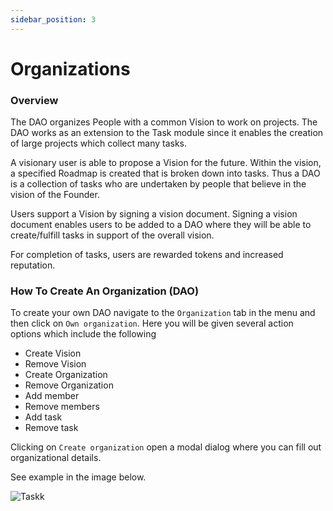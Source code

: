 ```yaml
---
sidebar_position: 3
---
```


# Organizations

### Overview

The DAO organizes People with a common Vision to work on projects. The DAO works as an extension to the Task module since it enables the creation of large projects which collect many tasks.

A visionary user is able to propose a Vision for the future. Within the vision, a specified Roadmap is created that is broken down into tasks. Thus a DAO is a collection of tasks who are undertaken by people that believe in the vision of the Founder.

Users support a Vision by signing a vision document. Signing a vision document enables users to be added to a DAO where they will be able to create/fulfill tasks in support of the overall vision.

For completion of tasks, users are rewarded tokens and increased reputation.

### How To Create An Organization (DAO)

To create your own DAO navigate to the `Organization` tab in the menu and then click on `Own organization`. Here you will be given several action options which include the following

* Create Vision
* Remove Vision
* Create Organization
* Remove Organization
* Add member
* Remove members
* Add task
* Remove task

Clicking on `Create organization` open a modal dialog where you can fill out organizational details.

See example in the image below.

![Task](https://i.imgur.com/U1UW4mW.gif)k

